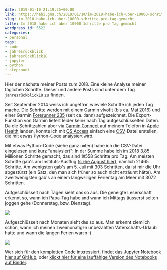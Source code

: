 ```yaml
---
date: 2019-01-10 21:19:25+00:00
link: https://habi.gna.ch/2019/01/10/im-2018-habe-ich-uber-10000-schritte-pro-tag-gemacht/
slug: im-2018-habe-ich-uber-10000-schritte-pro-tag-gemacht
title: Im 2018 habe ich über 10000 Schritte pro Tag gemacht
wordpress_id: 5522
categories:
- personal
tags:
- code
- jahresrückblick
- jahresrückblick18
- jupyter
- python
- stepcount
---
```


Hier der nächste meiner Posts zum 2018.
Eine kleine Analyse meiner täglichen Schritte.
Dieser und andere Posts sind unter dem Tag [`jahresrückblick18`](https://habi.gna.ch/tag/jahresruckblick18) zu finden.

Seit September 2014 weiss ich ungefähr, wieviele Schritte ich jeden Tag mache.
Die Schritte werden mit einem Garmin [vívofit](https://buy.garmin.com/en-US/US/p/143405) (bis ca. Mai 2016) und einer Garmin [Forerunner 235](https://buy.garmin.com/en-US/US/p/529988) (seit ca. dann) aufgezeichnet.
Die Export-Funktion von Garmin liefert leider keine nach Tag aufgeschlüsselten Daten.
Da die Schrittzahlen aber via [Garmin Connect](https://connect.garmin.com/) auf meinem Telefon in [Apple Health](https://apple.com/ios/health/) landen, konnte ich mit [QS Access](http://quantifiedself.com/qs-access-app/) einfach eine [CSV](ttps://en.wikipedia.org/wiki/Comma-separated_values)-Datei erstellen, die mit etwas Python-Code analysiert wird.

Mit etwas Python-Code (siehe ganz unten) habe ich die CSV-Datei eingelesen und kurz "analysiert": In der Summe habe ich im 2018 3.85 Millionen Schritte gemacht, das sind 10558 Schritte pro Tag.
Am meisten Schritte gab's am Instituts-Ausflug ([siehe August hier](https://habi.gna.ch/2019/01/08/2018-in-bildern/)), nämlich 21465 Schritte.
Am wenigsten gab's am 5. Juli mit 303 Schritten, da ist mir die Uhr abgestürzt (ein Satz, den man sich früher so auch nicht erträumt hätte).
Am zweitwenigsten gab's an einem langweiligen Ferientag am Meer mit 3072 Schritten.

Aufgeschlüsselt nach Tagen sieht das so aus. Die geneigte Leserschaft erkennt so, wann ich Papa-Tag habe und wann ich Mittags äusserst selten joggen gehe (Donnerstag, bzw. Dienstag).

![](https://habi.gna.ch/wp-content/uploads/2019/01/output_17_0.png)

Aufgeschlüsselt nach Monaten sieht das so aus.
Man erkennt ziemlich schön, wann ich meinen zweimonatigen unbezahlten Vaterschafts-Urlaub hatte und wann die langen Ferien waren :)

![](https://habi.gna.ch/wp-content/uploads/2019/01/output_18_0.png)

Wer sich für den kompletten Code interessiert, findet das Jupyter Notebook [hier auf GitHub](https://github.com/habi/steps), oder [klickt hier für eine lauffähige Version des Notebooks auf Binder](https://mybinder.org/v2/gh/habi/steps/master).
